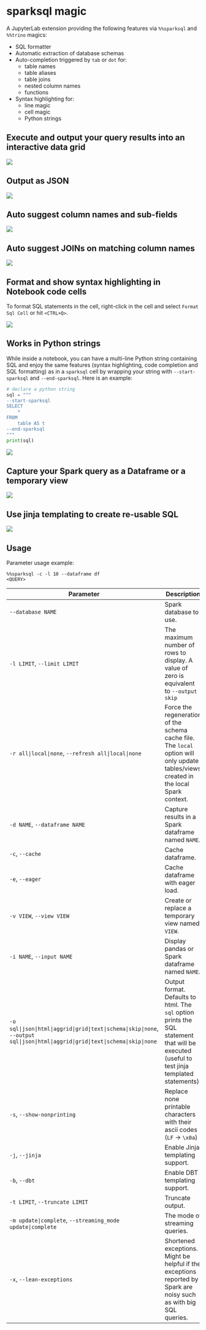 # sparksql magic

A JupyterLab extension providing the following features via `%%sparksql` and `%%trino` magics:

- SQL formatter
- Automatic extraction of database schemas
- Auto-completion triggered by `tab` or `dot` for:
    - table names
    - table aliases
    - table joins
    - nested column names
    - functions
- Syntax highlighting for:
    - line magic
    - cell magic
    - Python strings


## Execute and output your query results into an interactive data grid
![](img/ipydatagrid.gif)

## Output as JSON
![](img/json-output.gif)

## Auto suggest column names and sub-fields
![](img/sparksql-nested-columns.gif)

## Auto suggest JOINs on matching column names
![](img/spark-inner-join.gif)

## Format and show syntax highlighting in Notebook code cells

To format SQL statements in the cell, right-click in the cell and select `Format Sql Cell` or hit `<CTRL+Q>`.

![](img/format-cell.gif)

## Works in Python strings

While inside a notebook, you can have a multi-line Python string containing SQL and enjoy the same features (syntax highlighting, code completion and SQL formatting)
as in a `sparksql` cell by wrapping your string with `--start-sparksql` and `--end-sparksql`.  Here is an example:
```python
# declare a python string
sql = """
--start-sparksql
SELECT
    *
FROM
    table AS t
--end-sparksql
"""
print(sql)
```

![](https://raw.githubusercontent.com/CybercentreCanada/jupyterlab-sql-editor/main/images//python-string.gif)


## Capture your Spark query as a Dataframe or a temporary view
![](img/args.png)

## Use jinja templating to create re-usable SQL
![](img/jinja.png)


## Usage
Parameter usage example:
```
%%sparksql -c -l 10 --dataframe df
<QUERY>
```

|Parameter|Description|
|---|---|
|`--database NAME`|Spark database to use.|
|`-l LIMIT`, `--limit LIMIT`|The maximum number of rows to display. A value of zero is equivalent to `--output skip`|
|`-r all\|local\|none`, `--refresh all\|local\|none`|Force the regeneration of the schema cache file. The `local` option will only update tables/views created in the local Spark context.|
|`-d NAME`, `--dataframe NAME`|Capture results in a Spark dataframe named `NAME`.|
|`-c`, `--cache`|Cache dataframe.|
|`-e`, `--eager`|Cache dataframe with eager load.|
|`-v VIEW`, `--view VIEW`|Create or replace a temporary view named `VIEW`.|
|`-i NAME`, `--input NAME`|Display pandas or Spark dataframe named `NAME`.|
|`-o sql\|json\|html\|aggrid\|grid\|text\|schema\|skip\|none`, `--output sql\|json\|html\|aggrid\|grid\|text\|schema\|skip\|none`|Output format. Defaults to html. The `sql` option prints the SQL statement that will be executed (useful to test jinja templated statements).|
|`-s`, `--show-nonprinting`|Replace none printable characters with their ascii codes (`LF` -> `\x0a`)|
|`-j`, `--jinja`|Enable Jinja templating support.|
|`-b`, `--dbt`|Enable DBT templating support.|
|`-t LIMIT`, `--truncate LIMIT`|Truncate output.|
|`-m update\|complete`, `--streaming_mode update\|complete`|The mode of streaming queries.|
|`-x`, `--lean-exceptions`|Shortened exceptions. Might be helpful if the exceptions reported by Spark are noisy such as with big SQL queries.|
